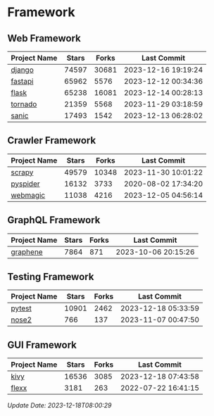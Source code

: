 # Framework

## Web Framework
| Project Name | Stars | Forks | Last Commit |
| ------------ | ----- | ----- | ----------- |
| [django](https://github.com/django/django) | 74597 | 30681 | 2023-12-16 19:19:24 |
| [fastapi](https://github.com/tiangolo/fastapi) | 65962 | 5576 | 2023-12-12 00:34:36 |
| [flask](https://github.com/pallets/flask) | 65238 | 16081 | 2023-12-14 00:28:13 |
| [tornado](https://github.com/tornadoweb/tornado) | 21359 | 5568 | 2023-11-29 03:18:59 |
| [sanic](https://github.com/sanic-org/sanic) | 17493 | 1542 | 2023-12-13 06:28:02 |

## Crawler Framework
| Project Name | Stars | Forks | Last Commit |
| ------------ | ----- | ----- | ----------- |
| [scrapy](https://github.com/scrapy/scrapy) | 49579 | 10348 | 2023-11-30 10:01:22 |
| [pyspider](https://github.com/binux/pyspider) | 16132 | 3733 | 2020-08-02 17:34:20 |
| [webmagic](https://github.com/code4craft/webmagic) | 11038 | 4216 | 2023-12-05 04:56:14 |

## GraphQL Framework
| Project Name | Stars | Forks | Last Commit |
| ------------ | ----- | ----- | ----------- |
| [graphene](https://github.com/graphql-python/graphene) | 7864 | 871 | 2023-10-06 20:15:26 |

## Testing Framework
| Project Name | Stars | Forks | Last Commit |
| ------------ | ----- | ----- | ----------- |
| [pytest](https://github.com/pytest-dev/pytest) | 10901 | 2462 | 2023-12-18 05:33:59 |
| [nose2](https://github.com/nose-devs/nose2) | 766 | 137 | 2023-11-07 00:47:50 |

## GUI Framework
| Project Name | Stars | Forks | Last Commit |
| ------------ | ----- | ----- | ----------- |
| [kivy](https://github.com/kivy/kivy) | 16536 | 3085 | 2023-12-18 07:43:58 |
| [flexx](https://github.com/flexxui/flexx) | 3181 | 263 | 2022-07-22 16:41:15 |

*Update Date: 2023-12-18T08:00:29*